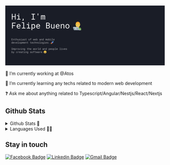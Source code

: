 ![Felipe-Bueno-Greetings](assets/felipe-bueno-greetings.png)

🔭 I’m currently working at @Atos

🌱 I’m currently learning any techs related to modern web development

❓ Ask me about anything related to Typescript/Angular/Nestjs/React/Nextjs

## Github Stats

<details>
  <summary>Github Stats 🚀</summary>
  <img src="https://github-readme-stats.vercel.app/api?username=felipe-bp&count_private=true&show_icons=true&theme=dracula">
</details>

<details>
  <summary>Languages Used 👨‍💻</summary>
  <img src="https://github-readme-stats.vercel.app/api/top-langs/?username=felipe-bp&layout=compact&&theme=dracula">
</details>

## Stay in touch

[![Facebook Badge](https://img.shields.io/badge/-%40Felipe%20Bueno-blue?style=flat-square&logo=Facebook&logoColor=white&link=https://www.facebook.com/felipe.bueno.56679/)](https://www.facebook.com/felipe.bueno.56679/)
[![Linkedin Badge](https://img.shields.io/badge/-Felipe%20Bueno-orange?style=flat-square&logo=LinkedIn&logoColor=white&link=https://www.linkedin.com/in/felipe-bueno-de-paula-85898815b/)](https://www.linkedin.com/in/felipe-bueno-de-paula-85898815b/)
[![Gmail Badge](https://img.shields.io/badge/-gvv.fel%40gmail.com-red?style=flat-square&logo=Gmail&logoColor=white&link=mailto:gvv.fel@gmail.com)](mailto:gvv.fel@gmail.com)
